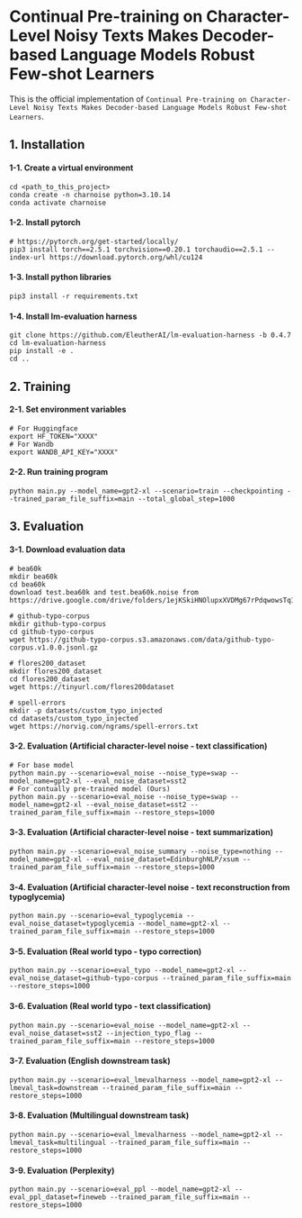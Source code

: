 # Continual Pre-training on Character-Level Noisy Texts Makes Decoder-based Language Models Robust Few-shot Learners

This is the official implementation of `Continual Pre-training on Character-Level Noisy Texts Makes Decoder-based Language Models Robust Few-shot Learners`.

## 1. Installation

#### 1-1. Create a virtual environment
```
cd <path_to_this_project>
conda create -n charnoise python=3.10.14
conda activate charnoise
```

#### 1-2. Install pytorch
```
# https://pytorch.org/get-started/locally/
pip3 install torch==2.5.1 torchvision==0.20.1 torchaudio==2.5.1 --index-url https://download.pytorch.org/whl/cu124
```

#### 1-3. Install python libraries
```
pip3 install -r requirements.txt
```

#### 1-4. Install lm-evaluation harness
```
git clone https://github.com/EleutherAI/lm-evaluation-harness -b 0.4.7
cd lm-evaluation-harness
pip install -e .
cd ..
```

## 2. Training

#### 2-1. Set environment variables
```
# For Huggingface
export HF_TOKEN="XXXX"
# For Wandb
export WANDB_API_KEY="XXXX"
```

#### 2-2. Run training program
```
python main.py --model_name=gpt2-xl --scenario=train --checkpointing --trained_param_file_suffix=main --total_global_step=1000
```

## 3. Evaluation

#### 3-1. Download evaluation data

```
# bea60k
mkdir bea60k
cd bea60k
download test.bea60k and test.bea60k.noise from https://drive.google.com/drive/folders/1ejKSkiHNOlupxXVDMg67rPdqwowsTq1i

# github-typo-corpus
mkdir github-typo-corpus
cd github-typo-corpus
wget https://github-typo-corpus.s3.amazonaws.com/data/github-typo-corpus.v1.0.0.jsonl.gz

# flores200_dataset
mkdir flores200_dataset
cd flores200_dataset
wget https://tinyurl.com/flores200dataset

# spell-errors
mkdir -p datasets/custom_typo_injected
cd datasets/custom_typo_injected
wget https://norvig.com/ngrams/spell-errors.txt
```

#### 3-2. Evaluation (Artificial character-level noise - text classification)
```
# For base model
python main.py --scenario=eval_noise --noise_type=swap --model_name=gpt2-xl --eval_noise_dataset=sst2
# For contually pre-trained model (Ours)
python main.py --scenario=eval_noise --noise_type=swap --model_name=gpt2-xl --eval_noise_dataset=sst2 --trained_param_file_suffix=main --restore_steps=1000
```

#### 3-3. Evaluation (Artificial character-level noise - text summarization)
```
python main.py --scenario=eval_noise_summary --noise_type=nothing --model_name=gpt2-xl --eval_noise_dataset=EdinburghNLP/xsum --trained_param_file_suffix=main --restore_steps=1000
```

#### 3-4. Evaluation (Artificial character-level noise - text reconstruction from typoglycemia)
```
python main.py --scenario=eval_typoglycemia --eval_noise_dataset=typoglycemia --model_name=gpt2-xl --trained_param_file_suffix=main --restore_steps=1000
```

#### 3-5. Evaluation (Real world typo - typo correction)
```
python main.py --scenario=eval_typo --model_name=gpt2-xl --eval_noise_dataset=github-typo-corpus --trained_param_file_suffix=main --restore_steps=1000
```

#### 3-6. Evaluation (Real world typo - text classification)
```
python main.py --scenario=eval_noise --model_name=gpt2-xl --eval_noise_dataset=sst2 --injection_typo_flag --trained_param_file_suffix=main --restore_steps=1000
```

#### 3-7. Evaluation (English downstream task)
```
python main.py --scenario=eval_lmevalharness --model_name=gpt2-xl --lmeval_task=downstream --trained_param_file_suffix=main --restore_steps=1000
```

#### 3-8. Evaluation (Multilingual downstream task)
```
python main.py --scenario=eval_lmevalharness --model_name=gpt2-xl --lmeval_task=multilingual --trained_param_file_suffix=main --restore_steps=1000
```

#### 3-9. Evaluation (Perplexity)
```
python main.py --scenario=eval_ppl --model_name=gpt2-xl --eval_ppl_dataset=fineweb --trained_param_file_suffix=main --restore_steps=1000
```